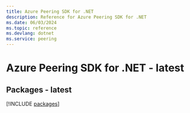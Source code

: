 ```yaml
---
title: Azure Peering SDK for .NET
description: Reference for Azure Peering SDK for .NET
ms.date: 06/03/2024
ms.topic: reference
ms.devlang: dotnet
ms.service: peering
---
```

# Azure Peering SDK for .NET - latest
## Packages - latest
[!INCLUDE [packages](peering-index.md)]